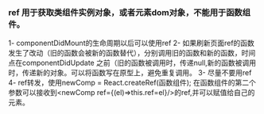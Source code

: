 ### ref 用于获取类组件实例对象，或者元素dom对象，不能用于函数组件。
1- componentDidMount的生命周期以后可以使用ref
2- 如果刷新页面ref的函数发生了改动（旧的函数会被新的函数替代），分别调用旧的函数和新的函数，时间点在componentDidUpdate
之前（旧的函数被调用时，传递null,新的函数被调用时，传递新的对象。可以将函数写在原型上，避免重复调用。
3- 尽量不要用ref
4- ref转发，使用newComp = React.createRef(函数组件);
 在函数组件的第二个参数可以接收到<newComp ref={(el)=>this.ref=el}/>的ref,并可以赋值给自己的元素。